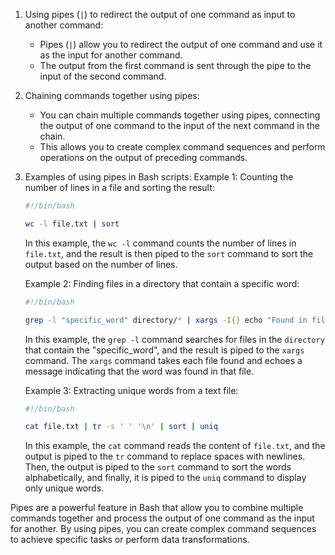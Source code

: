 
1. Using pipes (`|`) to redirect the output of one command as input to another command:

   - Pipes (`|`) allow you to redirect the output of one command and use it as the input for another command.
   - The output from the first command is sent through the pipe to the input of the second command.
2. Chaining commands together using pipes:

   - You can chain multiple commands together using pipes, connecting the output of one command to the input of the next command in the chain.
   - This allows you to create complex command sequences and perform operations on the output of preceding commands.
3. Examples of using pipes in Bash scripts:
   Example 1: Counting the number of lines in a file and sorting the result:

   ```bash
   #!/bin/bash

   wc -l file.txt | sort
   ```

   In this example, the `wc -l` command counts the number of lines in `file.txt`, and the result is then piped to the `sort` command to sort the output based on the number of lines.

   Example 2: Finding files in a directory that contain a specific word:

   ```bash
   #!/bin/bash

   grep -l "specific_word" directory/* | xargs -I{} echo "Found in file: {}"
   ```

   In this example, the `grep -l` command searches for files in the `directory` that contain the "specific_word", and the result is piped to the `xargs` command. The `xargs` command takes each file found and echoes a message indicating that the word was found in that file.

   Example 3: Extracting unique words from a text file:

   ```bash
   #!/bin/bash

   cat file.txt | tr -s ' ' '\n' | sort | uniq
   ```

   In this example, the `cat` command reads the content of `file.txt`, and the output is piped to the `tr` command to replace spaces with newlines. Then, the output is piped to the `sort` command to sort the words alphabetically, and finally, it is piped to the `uniq` command to display only unique words.

Pipes are a powerful feature in Bash that allow you to combine multiple commands together and process the output of one command as the input for another. By using pipes, you can create complex command sequences to achieve specific tasks or perform data transformations.
